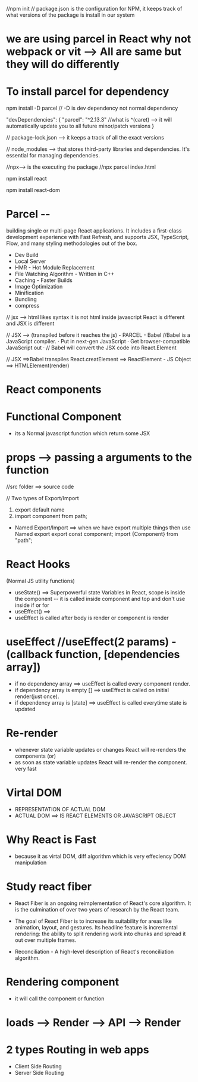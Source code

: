 //npm init
// package.json is the configuration for NPM, it keeps track of what versions of the package is install in our system

# we are using parcel in React why not webpack or vit --> All are same but they will do differently

# To install parcel for dependency

npm install -D parcel
// -D is dev dependency not normal dependency

"devDependencies": {
"parcel": "^2.13.3" //what is ^(caret) --> it will automatically update you to all future minor/patch versions
}

// package-lock.json --> it keeps a track of all the exact versions

// node_modules --> that stores third-party libraries and dependencies. It's essential for managing dependencies.

//npx--> is the executing the package
//npx parcel index.html

npm install react

npm install react-dom

# Parcel --

building single or multi-page React applications. It includes a first-class development experience with Fast Refresh, and supports JSX, TypeScript, Flow, and many styling methodologies out of the box.

- Dev Build
- Local Server
- HMR - Hot Module Replacement
- File Watching Algorithm - Written in C++
- Caching - Faster Builds
- Image Optimization
- Minification
- Bundling
- compress

// jsx --> html likes syntax
it is not html inside javascript
React is different and JSX is different

// JSX --> (transpiled before it reaches the js) - PARCEL - Babel
//Babel is a JavaScript compiler. · Put in next-gen JavaScript · Get browser-compatible JavaScript out ·
// Babel will convert the JSX code into React.Element

// JSX ==>Babel transpiles React.creatElement ==> ReactElement - JS Object ==> HTMLElement(render)

# React components

# Functional Component

- its a Normal javascript function which return some JSX

# props --> passing a arguments to the function

//src folder ==> source code

// Two types of Export/Import

1. export default name
2. import component from path;

- Named Export/Import ==> when we have export multiple things then use Named export
  export const component;
  import {Component} from "path";

# React Hooks

(Normal JS utility functions)

- useState() ==> Superpowerful state Variables in React, scope is inside the component  -- it is called inside component and top and don't use inside if or for 
- useEffect() ==>
- useEffect is called after body is render or component is render

# useEffect //useEffect(2 params) - (callback function, [dependencies array])

 - if no dependency array ==> useEffect is called every component render.
 - if dependency array is empty [] ==> useEffect is called on initial render(just once).
 - if dependency array is [state] ==> useEffect is called everytime state is updated

# Re-render

 - whenever state variable updates or changes React will re-renders the components (or)
 - as soon as state variable updates React will re-render the component. very fast

# Virtal DOM

- REPRESENTATION OF ACTUAL DOM
- ACTUAL DOM ==> IS REACT ELEMENTS OR JAVASCRIPT OBJECT

# Why React is Fast

- because it as virtal DOM, diff algorithm which is very effeciency DOM manipulation

# Study react fiber

- React Fiber is an ongoing reimplementation of React's core algorithm. It is the culmination of over two years of research by the React team.

- The goal of React Fiber is to increase its suitability for areas like animation, layout, and gestures. Its headline feature is incremental rendering: the ability to split rendering work into chunks and spread it out over multiple frames.

- Reconciliation - A high-level description of React's reconciliation algorithm.

# Rendering component

- it will call the component or function

# loads --> Render --> API --> Render

# 2 types Routing in web apps
  - Client Side Routing
  - Server Side Routing